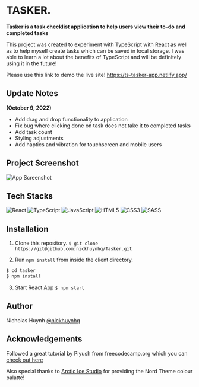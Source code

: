 # TASKER.

**Tasker is a task checklist application to help users view their to-do and completed tasks**

This project was created to experiment with TypeScript with React as well as to help myself create tasks which can be saved in local storage.
I was able to learn a lot about the benefits of TypeScript and will be definitely using it in the future!

Please use this link to demo the live site!
https://ts-tasker-app.netlify.app/


## Update Notes
**(October 9, 2022)**
- Add drag and drop functionality to application
- Fix bug where clicking done on task does not take it to completed tasks
- Add task count
- Styling adjustments
- Add haptics and vibration for touchscreen and mobile users

## Project Screenshot

![App Screenshot](https://firebasestorage.googleapis.com/v0/b/tasker-f4636.appspot.com/o/Tracker.jpg?alt=media&token=c3aa2218-4248-4bac-b2ba-1bfa38b639c6)

## Tech Stacks
![React](https://img.shields.io/badge/react-%2320232a.svg?style=for-the-badge&logo=react&logoColor=%2361DAFB)
![TypeScript](https://img.shields.io/badge/TypeScript-007ACC?style=for-the-badge&logo=typescript&logoColor=white)
![JavaScript](https://img.shields.io/badge/javascript-%23323330.svg?style=for-the-badge&logo=javascript&logoColor=%23F7DF1E)
![HTML5](https://img.shields.io/badge/html5-%23E34F26.svg?style=for-the-badge&logo=html5&logoColor=white)
![CSS3](https://img.shields.io/badge/CSS3-1572B6?style=for-the-badge&logo=css3&logoColor=white)
![SASS](https://img.shields.io/badge/SASS-hotpink.svg?style=for-the-badge&logo=SASS&logoColor=white)

## Installation

1. Clone this repository.
```$ git clone https://git@github.com:nickhuynhq/Tasker.git```


2. Run `npm install` from inside the client directory.


```bash
$ cd tasker
$ npm install
```

3. Start React App
```$ npm start```

## Author

Nicholas Huynh [@nickhuynhq](https://github.com/nickhuynhq)

## Acknowledgements
Followed a great tutorial by Piyush from freecodecamp.org which you can [check out here](https://www.youtube.com/watch?v=FJDVKeh7RJI&t)

Also special thanks to [Arctic Ice Studio](https://www.nordtheme.com/docs/colors-and-palettes) for providing the Nord Theme colour palatte!
